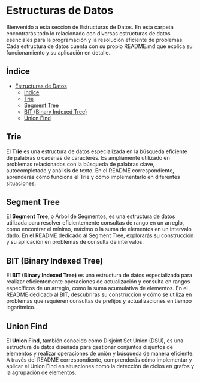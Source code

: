 # Estructuras de Datos

Bienvenido a esta seccion de Estructuras de Datos. En esta carpeta encontrarás todo lo relacionado con diversas estructuras de datos esenciales para la programación y la resolución eficiente de problemas. Cada estructura de datos cuenta con su propio README.md que explica su funcionamiento y su aplicación en detalle.

## Índice

- [Estructuras de Datos](#estructuras-de-datos)
  - [Índice](#índice)
  - [Trie](#trie)
  - [Segment Tree](#segment-tree)
  - [BIT (Binary Indexed Tree)](#bit-binary-indexed-tree)
  - [Union Find](#union-find)

## Trie

El **Trie** es una estructura de datos especializada en la búsqueda eficiente de palabras o cadenas de caracteres. Es ampliamente utilizado en problemas relacionados con la búsqueda de palabras clave, autocompletado y análisis de texto. En el README correspondiente, aprenderás cómo funciona el Trie y cómo implementarlo en diferentes situaciones.

## Segment Tree

El **Segment Tree**, o Árbol de Segmentos, es una estructura de datos utilizada para resolver eficientemente consultas de rango en un arreglo, como encontrar el mínimo, máximo o la suma de elementos en un intervalo dado. En el README dedicado al Segment Tree, explorarás su construcción y su aplicación en problemas de consulta de intervalos.

## BIT (Binary Indexed Tree)

El **BIT (Binary Indexed Tree)** es una estructura de datos especializada para realizar eficientemente operaciones de actualización y consulta en rangos específicos de un arreglo, como la suma acumulativa de elementos. En el README dedicado al BIT, descubrirás su construcción y cómo se utiliza en problemas que requieren consultas de prefijos y actualizaciones en tiempo logarítmico.

## Union Find

El **Union Find**, también conocido como Disjoint Set Union (DSU), es una estructura de datos diseñada para gestionar conjuntos disjuntos de elementos y realizar operaciones de unión y búsqueda de manera eficiente. A través del README correspondiente, comprenderás cómo implementar y aplicar el Union Find en situaciones como la detección de ciclos en grafos y la agrupación de elementos.
